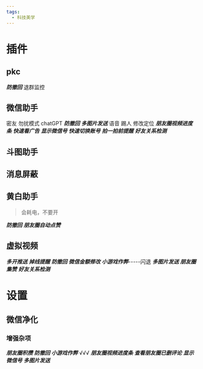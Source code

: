 ```yaml
---
tags:
  - 科技美学
---
```

# 插件
## pkc
***防撤回***
退群监控
## 微信助手
密友
勿扰模式
chatGPT
***防撤回***
***多图片发送***
语音
踢人
修改定位
***朋友圈视频进度条***
***快速看广告***
***显示微信号***
***快速切换账号***
***拍一拍前提醒***
***好友关系检测***
## 斗图助手
## 消息屏蔽
## 黄白助手
>会耗电，不要开

***防撤回***
***朋友圈自动点赞***
## 虚拟视频
***多开推送***
***掉线提醒***
***防撤回***
***微信金额修改***
***小游戏作弊***-----闪退
***多图片发送***
***朋友圈集赞***
***好友关系检测***
# 设置
## 微信净化
### 增强杂项
***朋友圈积攒***
***防撤回***
***小游戏作弊***  √√√
***朋友圈视频进度条***
***查看朋友圈已删评论***
***显示微信号***
***多图片发送***


















